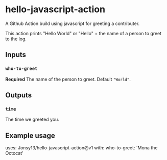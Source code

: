 # hello-javascript-action
A Github Action build using javascript for greeting a contributer.

This action prints "Hello World" or "Hello" + the name of a person to greet to the log.

## Inputs

### `who-to-greet`

**Required** The name of the person to greet. Default `"World"`.

## Outputs

### `time`

The time we greeted you.

## Example usage

uses: Jonsy13/hello-javascript-action@v1
with:
  who-to-greet: 'Mona the Octocat'
